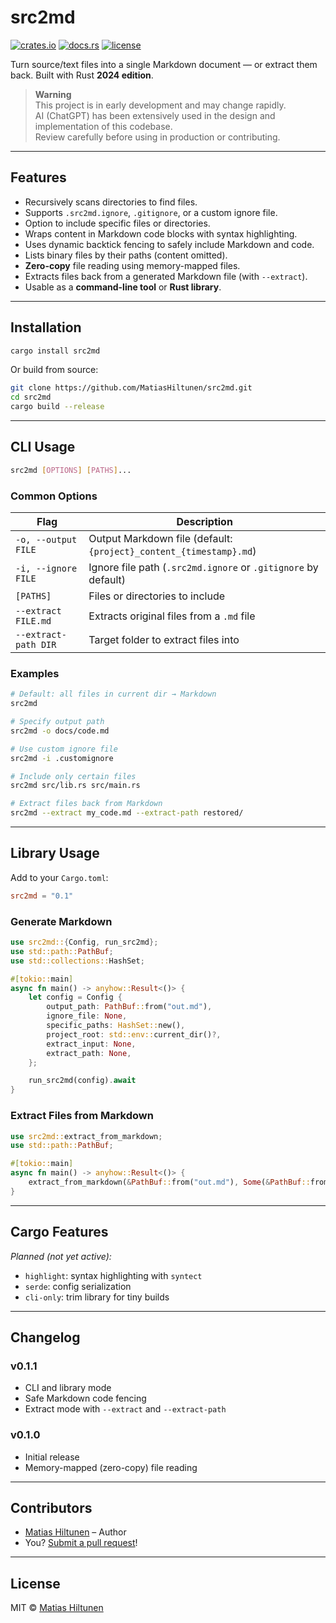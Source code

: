 # src2md

[![crates.io](https://img.shields.io/crates/v/src2md.svg)](https://crates.io/crates/src2md)
[![docs.rs](https://docs.rs/src2md/badge.svg)](https://docs.rs/src2md)
[![license](https://img.shields.io/crates/l/src2md.svg)](https://github.com/MatiasHiltunen/src2md/blob/main/LICENSE)

Turn source/text files into a single Markdown document — or extract them back. Built with Rust **2024 edition**.

> **Warning**  
> This project is in early development and may change rapidly.  
> AI (ChatGPT) has been extensively used in the design and implementation of this codebase.  
> Review carefully before using in production or contributing.

---

## Features

- Recursively scans directories to find files.
- Supports `.src2md.ignore`, `.gitignore`, or a custom ignore file.
- Option to include specific files or directories.
- Wraps content in Markdown code blocks with syntax highlighting.
- Uses dynamic backtick fencing to safely include Markdown and code.
- Lists binary files by their paths (content omitted).
- **Zero-copy** file reading using memory-mapped files.
- Extracts files back from a generated Markdown file (with `--extract`).
- Usable as a **command-line tool** or **Rust library**.

---

## Installation

```bash
cargo install src2md
```

Or build from source:

```bash
git clone https://github.com/MatiasHiltunen/src2md.git
cd src2md
cargo build --release
```

---

## CLI Usage

```bash
src2md [OPTIONS] [PATHS]...
```

### Common Options

| Flag                  | Description                                                        |
|-----------------------|--------------------------------------------------------------------|
| `-o, --output FILE`    | Output Markdown file (default: `{project}_content_{timestamp}.md`) |
| `-i, --ignore FILE`    | Ignore file path (`.src2md.ignore` or `.gitignore` by default)     |
| `[PATHS]`              | Files or directories to include                                    |
| `--extract FILE.md`    | Extracts original files from a `.md` file                          |
| `--extract-path DIR`   | Target folder to extract files into                                |

### Examples

```bash
# Default: all files in current dir → Markdown
src2md

# Specify output path
src2md -o docs/code.md

# Use custom ignore file
src2md -i .customignore

# Include only certain files
src2md src/lib.rs src/main.rs

# Extract files back from Markdown
src2md --extract my_code.md --extract-path restored/
```

---

## Library Usage

Add to your `Cargo.toml`:

```toml
src2md = "0.1"
```

### Generate Markdown

```rust
use src2md::{Config, run_src2md};
use std::path::PathBuf;
use std::collections::HashSet;

#[tokio::main]
async fn main() -> anyhow::Result<()> {
    let config = Config {
        output_path: PathBuf::from("out.md"),
        ignore_file: None,
        specific_paths: HashSet::new(),
        project_root: std::env::current_dir()?,
        extract_input: None,
        extract_path: None,
    };

    run_src2md(config).await
}
```

### Extract Files from Markdown

```rust
use src2md::extract_from_markdown;
use std::path::PathBuf;

#[tokio::main]
async fn main() -> anyhow::Result<()> {
    extract_from_markdown(&PathBuf::from("out.md"), Some(&PathBuf::from("restored/"))).await
}
```

---

## Cargo Features

_Planned (not yet active):_

- `highlight`: syntax highlighting with `syntect`
- `serde`: config serialization
- `cli-only`: trim library for tiny builds

---

## Changelog

### v0.1.1
- CLI and library mode
- Safe Markdown code fencing
- Extract mode with `--extract` and `--extract-path`

### v0.1.0
- Initial release
- Memory-mapped (zero-copy) file reading

---

## Contributors

- [Matias Hiltunen](https://github.com/MatiasHiltunen) – Author  
- You? [Submit a pull request](https://github.com/MatiasHiltunen/src2md/pulls)!

---

## License

MIT © [Matias Hiltunen](https://github.com/MatiasHiltunen)
